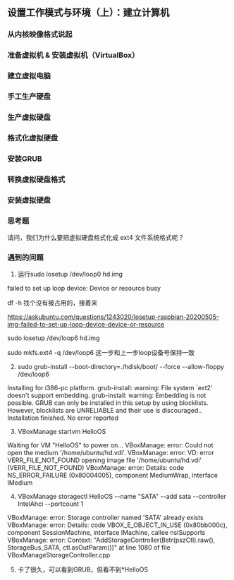 ## 设置工作模式与环境（上）：建立计算机

### 从内核映像格式说起
### 准备虚拟机 & 安装虚拟机（VirtualBox）
### 建立虚拟电脑
### 手工生产硬盘
### 生产虚拟硬盘
### 格式化虚拟硬盘
### 安装GRUB
### 转换虚拟硬盘格式
### 安装虚拟硬盘
### 
### 思考题

请问，我们为什么要把虚拟硬盘格式化成 ext4 文件系统格式呢？


### 遇到的问题

1. 运行sudo losetup /dev/loop0 hd.img

failed to set up loop device: Device or resource busy

df -h 找个没有被占用的，接着来

https://askubuntu.com/questions/1243020/losetup-raspbian-20200505-img-failed-to-set-up-loop-device-device-or-resource

sudo losetup /dev/loop6 hd.img

sudo mkfs.ext4 -q /dev/loop6 这一步和上一步loop设备号保持一致

2. sudo grub-install --boot-directory=./hdisk/boot/ --force --allow-floppy /dev/loop6

Installing for i386-pc platform.
grub-install: warning: File system `ext2' doesn't support embedding.
grub-install: warning: Embedding is not possible.  GRUB can only be installed in this setup by using blocklists.  However, blocklists are UNRELIABLE and their use is discouraged..
Installation finished. No error reported

3. VBoxManage startvm HelloOS

Waiting for VM "HelloOS" to power on...
VBoxManage: error: Could not open the medium '/home/ubuntu/hd.vdi'.
VBoxManage: error: VD: error VERR_FILE_NOT_FOUND opening image file '/home/ubuntu/hd.vdi' (VERR_FILE_NOT_FOUND)
VBoxManage: error: Details: code NS_ERROR_FAILURE (0x80004005), component MediumWrap, interface IMedium

4. VBoxManage storagectl HelloOS --name "SATA" --add sata --controller IntelAhci --portcount 1

VBoxManage: error: Storage controller named 'SATA' already exists
VBoxManage: error: Details: code VBOX_E_OBJECT_IN_USE (0x80bb000c), component SessionMachine, interface IMachine, callee nsISupports
VBoxManage: error: Context: "AddStorageController(Bstr(pszCtl).raw(), StorageBus_SATA, ctl.asOutParam())" at line 1080 of file VBoxManageStorageController.cpp

5. 卡了很久，可以看到GRUB，但看不到*HelloOS